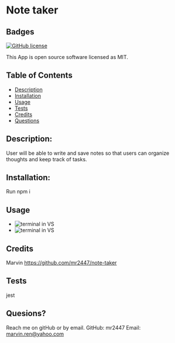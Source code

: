 # Note taker
  ## Badges
  
  [![GitHub license](https://img.shields.io/badge/license-MIT-blue.svg)](https://choosealicense.com/licenses/mit/)
  
  This App is open source software licensed as MIT.
  ## Table of Contents
  * [Description](https://github.com/mr2447/potential-enigma/tree/main/Develop/dist#description)
  * [Installation](https://github.com/mr2447/potential-enigma/tree/main/Develop/dist#installation)
  * [Usage](https://github.com/mr2447/potential-enigma/tree/main/Develop/dist#usage)
  * [Tests](https://github.com/mr2447/potential-enigma/tree/main/Develop/dist#tests)
  * [Credits](https://github.com/mr2447/potential-enigma/tree/main/Develop/dist#Credits)
  * [Questions](https://github.com/mr2447/potential-enigma/tree/main/Develop/dist#questions)
  ## Description: 
  User will be able to write and save notes so that users can organize thoughts and keep track of tasks.
  ## Installation: 
  Run npm i
  ## Usage
  * ![terminal in VS](../assets/images/note-taker.jpeg)
  * ![terminal in VS](../assets/videos/)
  ## Credits 
  Marvin https://github.com/mr2447/note-taker
  ## Tests
  jest 
  ## Quesions?
  Reach me on gitHub or by email. 
  GitHub: mr2447
  Email: marvin.ren@yahoo.com
